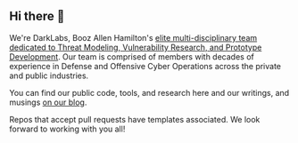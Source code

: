 ## Hi there 👋

We're DarkLabs, Booz Allen Hamilton's [elite multi-disciplinary team dedicated to Threat Modeling, Vulnerability Research, and Prototype Development](https://www.boozallen.com/expertise/cybersecurity/dark-labs.html). Our team is comprised of members with decades of experience in Defense and Offensive Cyber Operations across the private and public industries.

You can find our public code, tools, and research here and our writings, and musings [on our blog](https://www.boozallen.com/insights/cyber/tech.html).

Repos that accept pull requests have templates associated. We look forward to working with you all!
